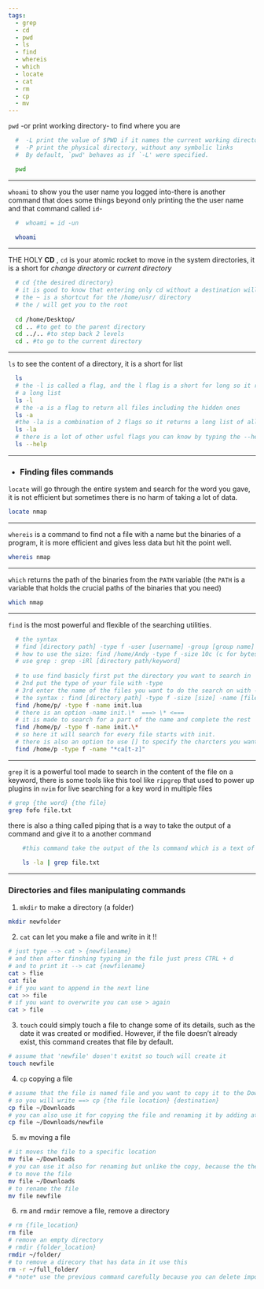 ```yaml
---
tags:
  - grep
  - cd
  - pwd
  - ls
  - find
  - whereis
  - which
  - locate
  - cat
  - rm
  - cp
  - mv
---
```


`pwd` -or print working directory- to find where you are
```bash
  #  -L	print the value of $PWD if it names the current working directory
  #  -P	print the physical directory, without any symbolic links   
  #  By default, `pwd' behaves as if `-L' were specified.

  pwd
```
---

`whoami` to show you the user name you logged into-there is another command that does some things beyond only printing the the user name and that command called `id`-
```bash
  #  whoami = id -un
  
  whoami
```
---

THE HOLY ******CD****** , `cd` is your atomic rocket to move in the system directories, it is a short for *change directory* or *current directory*
```bash
  # cd {the desired directory}
  # it is good to know that entering only cd without a destination will direct       you to your home
  # the ~ is a shortcut for the /home/usr/ directory
  # the / will get you to the root
  
  cd /home/Desktop/
  cd .. #to get to the parent directory
  cd ../.. #to step back 2 levels
  cd . #to go to the current directory
```
---

`ls` to see the content of a directory, it is a short for list
```bash
  ls
  # the -l is called a flag, and the l flag is a short for long so it returns
  # a long list
  ls -l
  # the -a is a flag to return all files including the hidden ones
  ls -a
  #the -la is a combination of 2 flags so it returns a long list of all the files
  ls -la
  # there is a lot of other usful flags you can know by typing the --help flag
  ls --help
```

---

* ### Finding files commands
`locate` will go through the entire system and search for the word you gave, it is not efficient but sometimes there is no harm of taking a lot of data.
```bash
locate nmap
```
---

`whereis` is a command to find not a file with a name but the binaries of a program, it is more efficient and gives less data but hit the point well.
```bash
whereis nmap
```
---

`which` returns the path of the binaries from the `PATH` variable (the `PATH` is a variable that holds the crucial paths of the binaries that you need)
```bash
which nmap
```
---

`find` is the most powerful and flexible of the searching utilities.
```bash
  # the syntax 
  # find [directory path] -type f -user [username] -group [group name] -size         [size] -newermt '[date and time]  -name [filename]
  # how to use the size: find /home/Andy -type f -size 10c (c for bytes, k for       kilobytes M megabytes, G for gigabytes)
  # use grep : grep -iRl [directory path/keyword]
  
  # to use find basicly first put the directory you want to search in
  # 2nd put the type of your file with -type
  # 3rd enter the name of the files you want to do the search on with -name
  # the syntax : find [directory path] -type f -size [size] -name [filename]
  find /home/p/ -type f -name init.lua
  # there is an option -name init.\*  ===> \* <=== 
  # it is made to search for a part of the name and complete the rest
  find /home/p/ -type f -name init.\*
  # so here it will search for every file starts with init.
  # there is also an option to use [] to specify the charcters you want to           search on the name, like a range of chars [a-e] and so on
  find /home/p -type f -name "*ca[t-z]"
```
---

`grep` it is a powerful tool made to search in the content of the file on a keyword, there is some tools like this tool like `ripgrep` that used to power up plugins in `nvim` for live searching for a key word in multiple files 
```bash
# grep {the word} {the file}
grep fofo file.txt
```

there is also a thing called piping that is a way to take the output of a command and give it to a another command 

```bash
	#this command take the output of the ls command which is a text of the list       of the files and give it to the grep and the grep searches it this word          'file.txt' appeared in the output of the the previous command
	
	ls -la | grep file.txt
```
---
### Directories and files manipulating commands

 1. `mkdir` to make a directory (a folder)
```bash
mkdir newfolder
```
2.  `cat` can let you make a file and write in it !!
```bash
# just type --> cat > {newfilename}
# and then after finshing typing in the file just press CTRL + d
# and to print it --> cat {newfilename}
cat > flie
cat file
# if you want to append in the next line
cat >> file
# if you want to overwrite you can use > again
cat > file
```
3. `touch` could simply touch a file to change some of its details, such as the date it was created or modified. However, if the file doesn’t already exist, this command creates that file by default.
```bash
# assume that 'newfile' dosen't exitst so touch will create it
touch newfile
```
4. `cp` copying a file
```bash
# assume that the file is named file and you want to copy it to the Downloads      folder
# so you will write ==> cp {the file location} {destination}
cp file ~/Downloads 
# you can also use it for copying the file and renaming it by adding at the end    a file name 
cp file ~/Downloads/newfile
```
5. `mv` moving a file
```bash
# it moves the file to a specific location
mv file ~/Downloads
# you can use it also for renaming but unlike the copy, because the the copy       moves the data of the orginal file to another file with different name in a      different location and keeps the original, the move command moves the data to    another file with another name in another location and delete the original
# to move the file
mv file ~/Downloads
# to rename the file
mv file newfile
```
6. `rm` and `rmdir` remove a file, remove a directory
```bash
# rm {file_location}
rm file
# remove an empty directory
# rmdir {folder_location}
rmdir ~/folder/
# to remove a direcory that has data in it use this
rm -r ~/full_folder/
# *note* use the previous command carefully because you can delete important       files easly 
```
